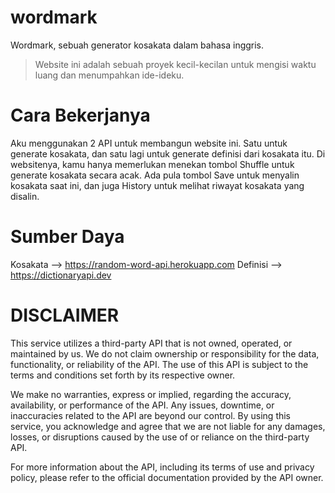 # wordmark
Wordmark, sebuah generator kosakata dalam bahasa inggris.
> Website ini adalah sebuah proyek kecil-kecilan untuk mengisi waktu luang dan menumpahkan ide-ideku.
# Cara Bekerjanya
Aku menggunakan 2 API untuk membangun website ini. Satu untuk generate kosakata, dan satu lagi untuk generate definisi dari kosakata itu. Di websitenya, kamu hanya memerlukan menekan tombol Shuffle untuk generate kosakata secara acak. Ada pula tombol Save untuk menyalin kosakata saat ini, dan juga History untuk melihat riwayat kosakata yang disalin.
# Sumber Daya
Kosakata --> https://random-word-api.herokuapp.com
Definisi --> https://dictionaryapi.dev
# DISCLAIMER
This service utilizes a third-party API that is not owned, operated, or maintained by us. We do not claim ownership or responsibility for the data, functionality, or reliability of the API. The use of this API is subject to the terms and conditions set forth by its respective owner.

We make no warranties, express or implied, regarding the accuracy, availability, or performance of the API. Any issues, downtime, or inaccuracies related to the API are beyond our control. By using this service, you acknowledge and agree that we are not liable for any damages, losses, or disruptions caused by the use of or reliance on the third-party API.

For more information about the API, including its terms of use and privacy policy, please refer to the official documentation provided by the API owner.
